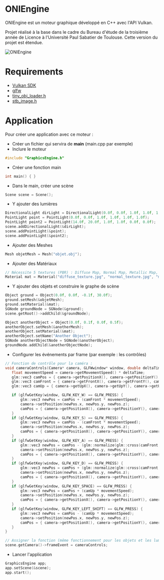 # ONIEngine
ONIEngine est un moteur graphique développé en C++ avec l'API Vulkan.

Projet réalisé à la base dans le cadre du Bureau d'étude de la troisième année de Licence à l'Université Paul Sabatier de Toulouse.
Cette version du projet est étendue.

![ONIEngine](https://i.imgur.com/aKYHC22.png)

# Requirements
 - [Vulkan SDK](https://vulkan.lunarg.com/sdk/home)
 - [glfw](https://www.glfw.org/)
 - [tiny_obj_loader.h](https://github.com/tinyobjloader/tinyobjloader/blob/master/tiny_obj_loader.h)
 - [stb_image.h](https://github.com/nothings/stb/blob/master/stb_image.h)
 
# Application
 Pour créer une application avec ce moteur :
 - Créer un fichier qui servira de **main** (main.cpp par exemple)
 - Inclure le moteur
 ```C++
 #include "GraphicsEngine.h"
```
 - Créer une fonction main
 ```C++
 int main() { }
 ```
 - Dans le main, créer une scène
 ```C++
 Scene scene = Scene();
 ```
 - Y ajouter des lumières
 ```C++
 DirectionalLight dirLight = DirectionalLight(0.0f, 0.0f, 1.0f, 1.0f, 1.0f, 1.0f);
 PointLight point = PointLight(0.0f, 0.0f, 1.0f, 1.0f, 1.0f, 1.0f);
 PointLight point2 = PointLight(14.0f, 20.0f, 1.0f, 1.0f, 0.0f, 0.0f);
 scene.addDirectionalLight(&dirLight);
 scene.addPointLight(&point);
 scene.addPointLight(&point2);
 ```
 - Ajouter des Meshes
 ```C++
 Mesh objetMesh = Mesh("objet.obj");
 ```
 - Ajouter des Matériaux
 ```C++
 // Nécessite 5 textures (PBR) : Diffuse Map, Normal Map, Metallic Map, Roughness Map et Ambient Occlusion Map.
 Material mat = Material("diffuse_texture.jpg", "normal_texture.jpg", "metallic_texture.jpg", "roughness_texture.jpg", "ao_texture.jpg");
 ```
 - Y ajouter des objets et construire le graphe de scène
 ```C++
 Object ground = Object(0.0f, 0.0f, -0.1f, 30.0f);
 ground.setMesh(&objetMesh);
 ground.setMaterial(&mat);
 SGNode groundNode = SGNode(&ground);
 scene.getRoot()->addChild(&groundNode);
 ```
 
 ```C++
 Object anotherObject = Object(0.0f, 0.1f, 0.0f, 0.5f);
 anotherObject.setMesh(&anotherMesh);
 anotherObject.setMaterial(&mat);
 anotherObject.setName("Another Object");
 SGNode anotherObjectNode = SGNode(&anotherObject);
 groundNode.addChild(&anotherObjectNode);
 ```
 - Configurer les événements par frame (par exemple : les contrôles)
 ```C++
 // Fonction de contrôle pour la caméra :
 void cameraControls(Camera* camera, GLFWwindow* window, double deltaTime) {
	float movementSpeed = camera->getMovementSpeed() * deltaTime;
	glm::vec3 camPos = { camera->getPositionX(), camera->getPositionY(), camera->getPositionZ() };
	glm::vec3 camFront = { camera->getFrontX(), camera->getFrontY(), camera->getFrontZ() };
	glm::vec3 camUp = { camera->getUpX(), camera->getUpY(), camera->getUpZ() };

	if (glfwGetKey(window, GLFW_KEY_W) == GLFW_PRESS) {
		glm::vec3 newPos = camPos + (camFront * movementSpeed);
		camera->setPosition(newPos.x, newPos.y, newPos.z);
		camPos = { camera->getPositionX(), camera->getPositionY(), camera->getPositionZ() };
	}
	if (glfwGetKey(window, GLFW_KEY_S) == GLFW_PRESS) {
		glm::vec3 newPos = camPos - (camFront * movementSpeed);
		camera->setPosition(newPos.x, newPos.y, newPos.z);
		camPos = { camera->getPositionX(), camera->getPositionY(), camera->getPositionZ() };
	}
	if (glfwGetKey(window, GLFW_KEY_A) == GLFW_PRESS) {
		glm::vec3 newPos = camPos - (glm::normalize(glm::cross(camFront, camUp)) * movementSpeed);
		camera->setPosition(newPos.x, newPos.y, newPos.z);
		camPos = { camera->getPositionX(), camera->getPositionY(), camera->getPositionZ() };
	}
	if (glfwGetKey(window, GLFW_KEY_D) == GLFW_PRESS) {
		glm::vec3 newPos = camPos + (glm::normalize(glm::cross(camFront, camUp)) * movementSpeed);
		camera->setPosition(newPos.x, newPos.y, newPos.z);
		camPos = { camera->getPositionX(), camera->getPositionY(), camera->getPositionZ() };
	}
	if (glfwGetKey(window, GLFW_KEY_SPACE) == GLFW_PRESS) {
		glm::vec3 newPos = camPos + (camUp * movementSpeed);
		camera->setPosition(newPos.x, newPos.y, newPos.z);
		camPos = { camera->getPositionX(), camera->getPositionY(), camera->getPositionZ() };
	}
	if (glfwGetKey(window, GLFW_KEY_LEFT_SHIFT) == GLFW_PRESS) {
		glm::vec3 newPos = camPos - (camUp * movementSpeed);
		camera->setPosition(newPos.x, newPos.y, newPos.z);
		camPos = { camera->getPositionX(), camera->getPositionY(), camera->getPositionZ() };
	}
 }
 ```
 
 ```C++
 // Assigner la fonction (même fonctionnement pour les objets et les lumières) :
 scene.getCamera()->frameEvent = cameraControls;
 ```
 - Lancer l'application
 ```C++
 GraphicsEngine app;
 app.setScene(&scene);
 app.start();
 ```

